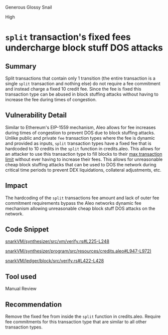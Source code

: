 Generous Glossy Snail

High

# `split` transaction's fixed fees undercharge block stuff DOS attacks

## Summary

Split transactions that contain only 1 transition (the entire transaction is a single `split` transaction and nothing else) do not require a fee commitment and instead charge a fixed 10 credit fee. Since the fee is fixed this transaction type can be abused in block stuffing attacks without having to increase the fee during times of congestion. 

## Vulnerability Detail

Similar to Ethereum's EIP-1559 mechanism, Aleo allows for fee increases during times of congestion to prevent DOS due to block stuffing attacks. Unlike public and private `fee` transaction types where the fee is dynamic and provided as inputs, `split` transaction types have a fixed fee that is hardcoded to 10 credits in the `split` function in credits.aleo. This allows for an attacker to use this transaction type to fill blocks to their [max transaction limit](https://github.com/sherlock-audit/2024-05-aleo/blob/main/snarkVM/ledger/block/src/verify.rs#L422-L428) without ever having to increase their fees. This allows for unreasonable cheap block stuffing attacks that can be used to DOS the network during critical time periods to prevent DEX liquidations, collateral adjustments, etc. 

## Impact

The hardcoding of the `split` transactions fee amount and lack of outer fee commitment requirements bypass the Aleo networks dynamic fee mechanism allowing unreasonable cheap block stuff DOS attacks on the network.

## Code Snippet

[snarkVM/synthesizer/src/vm/verify.rs#L225-L248](https://github.com/sherlock-audit/2024-05-aleo/blob/main/snarkVM/synthesizer/src/vm/verify.rs#L225-L248)

[snarkVM/synthesizer/program/src/resources/credits.aleo#L947-L972)](https://github.com/sherlock-audit/2024-05-aleo/blob/main/snarkVM/synthesizer/program/src/resources/credits.aleo#L947-L972)

[snarkVM/ledger/block/src/verify.rs#L422-L428](https://github.com/sherlock-audit/2024-05-aleo/blob/main/snarkVM/ledger/block/src/verify.rs#L422-L428)

## Tool used

Manual Review

## Recommendation

Remove the fixed fee from inside the `split` function in credits.aleo. Require fee commitments for this transaction type that are similar to all other transaction types. 